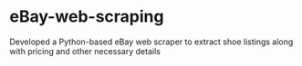 # eBay-web-scraping
Developed a Python-based eBay web scraper to extract shoe listings along with pricing and other necessary details
